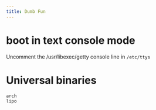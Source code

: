 ```yaml
---
title: Dumb Fun
---
```


# boot in text console mode

Uncomment the /usr/libexec/getty console line in ``/etc/ttys``

# Universal binaries

```
arch
lipo
```
